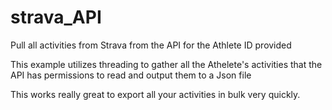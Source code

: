 # strava_API
Pull all activities from Strava from the API for the Athlete ID provided 

This example utilizes threading to gather all the Athelete's activities that the API has permissions to read and output them to a Json file

This works really great to export all your activities in bulk very quickly.
